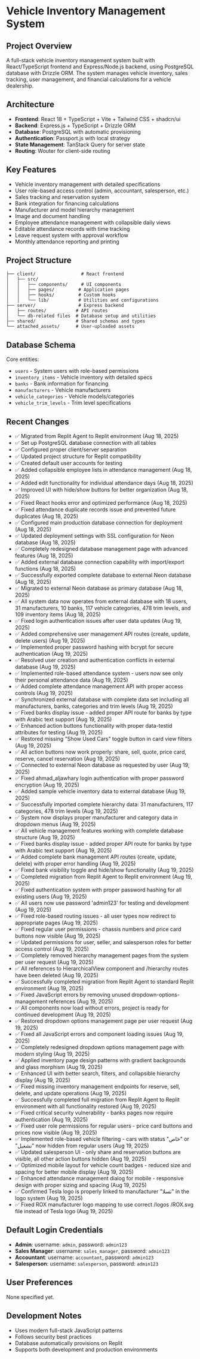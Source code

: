 # Vehicle Inventory Management System

## Project Overview
A full-stack vehicle inventory management system built with React/TypeScript frontend and Express/Node.js backend, using PostgreSQL database with Drizzle ORM. The system manages vehicle inventory, sales tracking, user management, and financial calculations for a vehicle dealership.

## Architecture
- **Frontend**: React 18 + TypeScript + Vite + Tailwind CSS + shadcn/ui
- **Backend**: Express.js + TypeScript + Drizzle ORM
- **Database**: PostgreSQL with automatic provisioning
- **Authentication**: Passport.js with local strategy
- **State Management**: TanStack Query for server state
- **Routing**: Wouter for client-side routing

## Key Features
- Vehicle inventory management with detailed specifications
- User role-based access control (admin, accountant, salesperson, etc.)
- Sales tracking and reservation system
- Bank integration for financing calculations
- Manufacturer and model hierarchy management
- Image and document handling
- Employee attendance management with collapsible daily views
- Editable attendance records with time tracking
- Leave request system with approval workflow
- Monthly attendance reporting and printing

## Project Structure
```
├── client/                 # React frontend
│   ├── src/
│   │   ├── components/     # UI components
│   │   ├── pages/         # Application pages
│   │   ├── hooks/         # Custom hooks
│   │   └── lib/           # Utilities and configurations
├── server/                # Express backend
│   ├── routes/           # API routes
│   └── db-related files  # Database setup and utilities
├── shared/               # Shared schemas and types
└── attached_assets/      # User-uploaded assets
```

## Database Schema
Core entities:
- `users` - System users with role-based permissions
- `inventory_items` - Vehicle inventory with detailed specs
- `banks` - Bank information for financing
- `manufacturers` - Vehicle manufacturers
- `vehicle_categories` - Vehicle models/categories
- `vehicle_trim_levels` - Trim level specifications

## Recent Changes
- ✅ Migrated from Replit Agent to Replit environment (Aug 18, 2025)
- ✅ Set up PostgreSQL database connection with all tables
- ✅ Configured proper client/server separation
- ✅ Updated project structure for Replit compatibility
- ✅ Created default user accounts for testing
- ✅ Added collapsible employee lists in attendance management (Aug 18, 2025)
- ✅ Added edit functionality for individual attendance days (Aug 18, 2025)
- ✅ Improved UI with hide/show buttons for better organization (Aug 18, 2025)
- ✅ Fixed React hooks error and optimized performance (Aug 18, 2025)
- ✅ Fixed attendance duplicate records issue and prevented future duplicates (Aug 18, 2025)
- ✅ Configured main production database connection for deployment (Aug 18, 2025)
- ✅ Updated deployment settings with SSL configuration for Neon database (Aug 18, 2025)
- ✅ Completely redesigned database management page with advanced features (Aug 18, 2025)
- ✅ Added external database connection capability with import/export functions (Aug 18, 2025)
- ✅ Successfully exported complete database to external Neon database (Aug 18, 2025)
- ✅ Migrated to external Neon database as primary database (Aug 18, 2025)
- ✅ All system data now operates from external database with 18 users, 31 manufacturers, 10 banks, 117 vehicle categories, 478 trim levels, and 109 inventory items (Aug 18, 2025)
- ✅ Fixed login authentication issues after user data updates (Aug 19, 2025)
- ✅ Added comprehensive user management API routes (create, update, delete users) (Aug 19, 2025)
- ✅ Implemented proper password hashing with bcrypt for secure authentication (Aug 19, 2025)
- ✅ Resolved user creation and authentication conflicts in external database (Aug 19, 2025)
- ✅ Implemented role-based attendance system - users now see only their personal attendance data (Aug 19, 2025)
- ✅ Added complete attendance management API with proper access controls (Aug 19, 2025)
- ✅ Synchronized external database with complete data set including all manufacturers, banks, categories and trim levels (Aug 19, 2025)
- ✅ Fixed banks display issue - added proper API route for banks by type with Arabic text support (Aug 19, 2025)
- ✅ Enhanced action buttons functionality with proper data-testid attributes for testing (Aug 19, 2025)
- ✅ Restored missing "Show Used Cars" toggle button in card view filters (Aug 19, 2025)
- ✅ All action buttons now work properly: share, sell, quote, price card, reserve, cancel reservation (Aug 19, 2025)
- ✅ Connected to external Neon database as requested by user (Aug 19, 2025)
- ✅ Fixed ahmad_aljawhary login authentication with proper password encryption (Aug 19, 2025)
- ✅ Added sample vehicle inventory data to external database (Aug 19, 2025)
- ✅ Successfully imported complete hierarchy data: 31 manufacturers, 117 categories, 478 trim levels (Aug 19, 2025)
- ✅ System now displays proper manufacturer and category data in dropdown menus (Aug 19, 2025)
- ✅ All vehicle management features working with complete database structure (Aug 19, 2025)
- ✅ Fixed banks display issue - added proper API route for banks by type with Arabic text support (Aug 19, 2025)
- ✅ Added complete bank management API routes (create, update, delete) with proper error handling (Aug 19, 2025)
- ✅ Fixed bank visibility toggle and hide/show functionality (Aug 19, 2025)
- ✅ Completed migration from Replit Agent to Replit environment (Aug 19, 2025)
- ✅ Fixed authentication system with proper password hashing for all existing users (Aug 19, 2025)
- ✅ All users now use password 'admin123' for testing and development (Aug 19, 2025)
- ✅ Fixed role-based routing issues - all user types now redirect to appropriate pages (Aug 19, 2025)
- ✅ Fixed regular user permissions - chassis numbers and price card buttons now visible (Aug 19, 2025)
- ✅ Updated permissions for user, seller, and salesperson roles for better access control (Aug 19, 2025)
- ✅ Completely removed hierarchy management pages from the system per user request (Aug 19, 2025)
- ✅ All references to HierarchicalView component and /hierarchy routes have been deleted (Aug 19, 2025)
- ✅ Successfully completed migration from Replit Agent to standard Replit environment (Aug 19, 2025)
- ✅ Fixed JavaScript errors by removing unused dropdown-options-management references (Aug 19, 2025)
- ✅ All components now load without errors, project is ready for continued development (Aug 19, 2025)
- ✅ Restored dropdown options management page per user request (Aug 19, 2025)
- ✅ Fixed all JavaScript errors and component loading issues (Aug 19, 2025)
- ✅ Completely redesigned dropdown options management page with modern styling (Aug 19, 2025)
- ✅ Applied inventory page design patterns with gradient backgrounds and glass morphism (Aug 19, 2025)
- ✅ Enhanced UI with better search, filters, and collapsible hierarchy display (Aug 19, 2025)
- ✅ Fixed missing inventory management endpoints for reserve, sell, delete, and update operations (Aug 19, 2025)
- ✅ Successfully completed full migration from Replit Agent to Replit environment with all functionality restored (Aug 19, 2025)
- ✅ Fixed critical security vulnerability - banks pages now require authentication (Aug 19, 2025)
- ✅ Fixed user role permissions for regular users - price card buttons and prices now visible (Aug 19, 2025)
- ✅ Implemented role-based vehicle filtering - cars with status "خاص" or "تشغيل" now hidden from regular users (Aug 19, 2025)
- ✅ Updated salesperson UI - only share and reservation buttons are visible, all other action buttons hidden (Aug 19, 2025)
- ✅ Optimized mobile layout for vehicle count badges - reduced size and spacing for better mobile display (Aug 19, 2025)
- ✅ Enhanced attendance management dialog for mobile - responsive design with proper sizing and spacing (Aug 19, 2025)
- ✅ Confirmed Tesla logo is properly linked to manufacturer "تسلا" in the logo system (Aug 19, 2025)
- ✅ Fixed ROX manufacturer logo mapping to use correct /logos /ROX.svg file instead of Tesla logo (Aug 19, 2025)

## Default Login Credentials
- **Admin**: username: `admin`, password: `admin123`
- **Sales Manager**: username: `sales_manager`, password: `admin123`
- **Accountant**: username: `accountant`, password: `admin123`
- **Salesperson**: username: `salesperson`, password: `admin123`

## User Preferences
None specified yet.

## Development Notes
- Uses modern full-stack JavaScript patterns
- Follows security best practices
- Database automatically provisions on Replit
- Supports both development and production environments